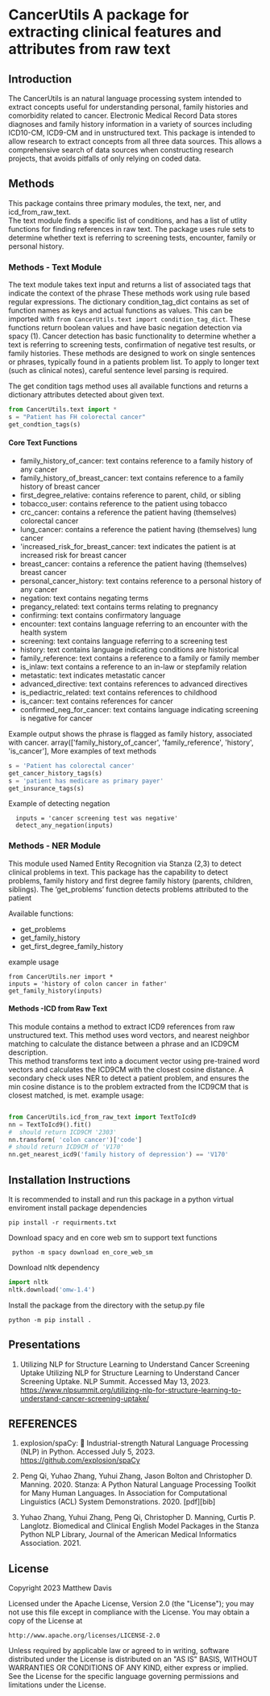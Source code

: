 # CancerUtils A package for extracting clinical features and attributes from raw text  

## Introduction 
The CancerUtils is an natural language processing system intended to extract concepts useful for understanding 
personal, family histories and comorbidity related to cancer.  Electronic Medical Record Data stores diagnoses and
family history information in a variety of sources including ICD10-CM, ICD9-CM and in unstructured text.  This package
is intended to allow research to extract concepts from all three data sources. This allows a 
comprehensive search of data sources when constructing research projects, that avoids pitfalls of only relying on coded
data. 
## Methods 
This package contains three primary modules, the text, ner, and icd_from_raw_text.  
The text module finds a specific list of conditions, and has a list of utlity functions for finding references in raw text.
The package uses rule sets to determine whether text is referring to screening tests, encounter, family or personal history.

### Methods - Text Module
The text module takes text input and returns a list of associated tags that indicate the context of the phrase
These methods work using rule based regular expressions.  The dictionary condition_tag_dict  contains as set of function names as keys and actual functions as values.  This can be imported with ```from CancerUtils.text import condition_tag_dict```.  These functions return boolean values
and have basic negation detection via spacy (1).  Cancer detection has basic functionality to determine whether a text is referring to screening tests, confirmation of negative test results, or family histories. These methods are designed to work on single sentences or phrases, typically
found in a patients problem list.  To apply to longer text (such as clinical notes), careful sentence level parsing is required. 

The get condition tags method uses all available functions and returns a dictionary attributes detected about given text.
```python
from CancerUtils.text import *
s = "Patient has FH colorectal cancer"
get_condtion_tags(s)
```

#### Core  Text Functions 
+ family_history_of_cancer: text contains reference to a family history of any cancer 
+ family_history_of_breast_cancer:   text contains reference to a family history of breast cancer 
+ first_degree_relative: contains reference to parent, child, or sibling
+ tobacco_user: contains reference to the patient using tobacco
+ crc_cancer: contains a reference the patient having (themselves) colorectal cancer
+ lung_cancer:  contains a reference the patient having (themselves) lung cancer
+ 'increased_risk_for_breast_cancer: text indicates the patient is at increased risk for breast cancer  
+ breast_cancer:  contains a reference the patient having (themselves) breast cancer
+ personal_cancer_history:  text contains reference to a personal history of any cancer 
+ negation: text contains  negating terms
+ pregancy_related: text contains terms relating to pregnancy
+ confirming: text contains confirmatory language
+ encounter: text contains language referring to an encounter with the health system
+ screening: text contains language referring  to a screening test
+ history: text contains language indicating conditions are historical
+ family_reference: text contains a reference to a family or family member 
+ is_inlaw: text contains a reference to an in-law or stepfamily relation  
+ metastatic: text indicates metastatic cancer 
+ advanced_directive: text contains references to advanced directives
+ is_pediactric_related: text contains references to childhood
+ is_cancer: text contains references for cancer 
+ confirmed_neg_for_cancer: text contains language indicating screening is negative for cancer

Example output shows the phrase is flagged as family history, associated with cancer. 
array(['family_history_of_cancer', 'family_reference', 'history',
       'is_cancer'],
More examples of text methods 
```python
s = 'Patient has colorectal cancer'
get_cancer_history_tags(s)
s = 'patient has medicare as primary payer'
get_insurance_tags(s)
```
Example of detecting negation
```python3
  inputs = 'cancer screening test was negative'
  detect_any_negation(inputs)
  ```


### Methods - NER Module 
This module used Named Entity Recognition via Stanza (2,3) to detect clinical problems in text. This package has the capability to 
detect problems, family history and first degree family history (parents, children, siblings). 
The ‘get_problems’ function detects problems attributed to the patient


Available functions:
+ get_problems
+ get_family_history
+ get_first_degree_family_history

example usage 
  ```python3
  from CancerUtils.ner import *
  inputs = 'history of colon cancer in father'
  get_family_history(inputs)
  ```


#### Methods -ICD from Raw Text
This module contains a method to extract ICD9 references from raw unstructured text.  This method uses word vectors, 
and nearest neighbor matching to calculate the distance between a phrase and an ICD9CM description.  
This method transforms text into a document vector using pre-trained word vectors and calculates the ICD9CM with
the closest cosine distance.  A secondary check uses NER to detect a patient problem, and ensures the min cosine distance
is to the problem extracted from the ICD9CM that is closest matched, is met. 
example usage:

```python

from CancerUtils.icd_from_raw_text import TextToIcd9
nn = TextToIcd9().fit()
#  should return ICD9CM '2303'
nn.transform( 'colon cancer')['code']
# should return ICD9CM of 'V170'
nn.get_nearest_icd9('family history of depression') == 'V170'

```


## Installation Instructions
It is recommended to install and run this package in a python virtual enviroment 
install package dependencies
```shel
pip install -r requirments.txt
```

Download spacy and en core web sm to support text functions
```shell
 python -m spacy download en_core_web_sm
```
Download nltk dependency
```python
import nltk
nltk.download('omw-1.4')
```
Install the package from the directory with the setup.py file
```shell
python -m pip install .
```

## Presentations 
1. Utilizing NLP for Structure Learning to Understand Cancer Screening Uptake Utilizing NLP for Structure Learning to Understand Cancer Screening Uptake. NLP Summit. Accessed May 13, 2023. https://www.nlpsummit.org/utilizing-nlp-for-structure-learning-to-understand-cancer-screening-uptake/


## REFERENCES

1. explosion/spaCy: 💫 Industrial-strength Natural Language Processing (NLP) in Python. Accessed July 5, 2023. https://github.com/explosion/spaCy


2. Peng Qi, Yuhao Zhang, Yuhui Zhang, Jason Bolton and Christopher D. Manning. 2020. Stanza: A Python Natural Language Processing Toolkit for Many Human Languages. In Association for Computational Linguistics (ACL) System Demonstrations. 2020. [pdf][bib]


3. Yuhao Zhang, Yuhui Zhang, Peng Qi, Christopher D. Manning, Curtis P. Langlotz. Biomedical and Clinical English Model Packages in the Stanza Python NLP Library, Journal of the American Medical Informatics Association. 2021.



## License


Copyright 2023 Matthew Davis

Licensed under the Apache License, Version 2.0 (the "License");
you may not use this file except in compliance with the License.
You may obtain a copy of the License at

    http://www.apache.org/licenses/LICENSE-2.0

Unless required by applicable law or agreed to in writing, software
distributed under the License is distributed on an "AS IS" BASIS,
WITHOUT WARRANTIES OR CONDITIONS OF ANY KIND, either express or implied.
See the License for the specific language governing permissions and
limitations under the License.
